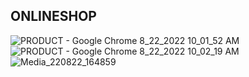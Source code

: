 ## ONLINESHOP

![PRODUCT - Google Chrome 8_22_2022 10_01_52 AM](https://user-images.githubusercontent.com/99995087/185963910-5c6ad8b6-8985-491c-ac58-4b338d67fc57.png)
![PRODUCT - Google Chrome 8_22_2022 10_02_19 AM](https://user-images.githubusercontent.com/99995087/185964188-e0075fc8-6673-4754-8397-956d7eb47ad8.png)
![Media_220822_164859](https://user-images.githubusercontent.com/99995087/185964446-da90f862-3436-42f8-ac17-57ce12a4f518.gif)
